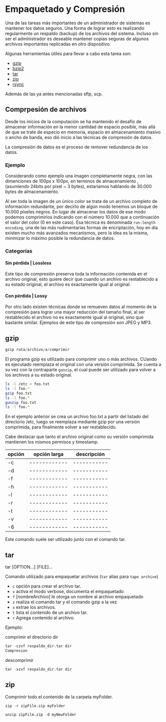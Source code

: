 # Empaquetado y Compresión

Una de las tareas más importantes de un administrador de sistemas es mantener los datos seguros. Una forma de lograr esto es realizando regularmente un respaldo (backup) de los archivos del sistema. Incluso sin ser el administrador es deseable mantener copias seguras de algunos archivos importantes replicadas en otro dispositivo.

Algunas herramientas útiles para llevar a cabo esta tarea son:

- [gzip](#gzip)
- [bzip2](#bzip2)
- [tar](#tar)
- [zip](#zip)
- [rsync](#rsync)

Además de las ya antes mencionadas sftp, scp.

## Comprpesión de archivos

Desde los inicios de la computación se ha mantenido el desafío de almacenar información en la menor cantidad de espacio posible, más allá de que se trate de especio en memoria, espacio en almacenamiento masivo o ancho de banda, eso dió inicio a las técnicas de compresión de datos.

La compresión de datos es el proceso de remover redundancia de los datos.

### Ejemplo

Considerando como ejemplo una imagen completamente negra, con las dimenciones de 100px x 100px, en terminos de almacenamiento ,(asumiendo 24bits por pixel ~ 3 bytes), estariamos hablando de 30.000  bytes de almacenamiento.

Al ser toda la imagen de un único color se trata de un archivo completo de información redundante, por decirlo de algún modo tenemos un bloque de 10.000 pixeles negros. En lugar de almacenar los datos de ese modo podemos comprimirlos indicando con el número 10.000 que a continuación el valor del color (0 en este caso). Esa técnica es denominada `run-length encoding`, una de las más rudimentarias formas de encriptación, hoy en día existen mucho más avanzados mecanismos, pero la idea es la misma, minimizar lo máximo posible la redundancia de datos.

### Categorías

#### Sin pérdida | Lossless

Este tipo de compresión preserva toda la información contenida en el archivo original, esto quiere decir que cuando un archivo es restablecido a su estado original, el archivo es exactamente igual al original.

#### Con pérdida | Lossy

Por otro lado existen técnicas donde se remueven datos al momento de la compresión para lograr una mayor reducción del tamaño final, al ser restablecido el archivo no es exactamente igual al original, sino que bastante similar. Ejemplos de este tipo de compresión son JPEG y MP3.

## gzip

```s
gzip ruta/archivo/a/comprimir
```

El programa gzip es utilizado para comprimir uno o más archivos. CUando es ejecutado reemplaza el original con una versión comprimida. Se cuenta a su vez con la contraparte `gunzip`, el cual puede ser utilizado para volver a los archivos a su estado original.

```sh
ls -l /etc > foo.txt
ls -l foo.*
gzip foo.txt
ls -l foo.*
gunzip foo.txt
ls -l foo.*
```

En el ejemplo anterior se crea un archivo foo.txt a partir del listado del directorio /etc, luego se reemplaza mediante gzip por una versión comprimida, para finalmente volver a ser restablecido.

Cabe destacar que tanto el archivo original como su versión comprimida mantienen los mismos permisos y timestamp.

| opción | opción larga | descripción |
| ------ | ------------ | ----------- |
| -c     | ------------ | ----------- |
| -d     | ------------ | ----------- |
| -f     | ------------ | ----------- |
| -h     | ------------ | ----------- |
| -l     | ------------ | ----------- |
| -r     | ------------ | ----------- |
| -t     | ------------ | ----------- |
| -v     | ------------ | ----------- |
| -6     | ------------ | ----------- |

Este comando suele ser utilizado junto con el comando tar.

## tar

tar [OPTION...] [FILE]...

Comando utilizado para empaquetar archivos
(`tar` alias para `tape archive`)

- `c` opción para crear el archivo tar.
- `v` activa el modo verbose, documenta el empaquetado
- `f` [nombreArchivo] le otorga un nombre al archivo empaquetado
- `z` realiza el comando tar y el comando gzip a la vez
- `x` extrae los archivos.
- `t` lista el contenido de un archivo tar.
- `r` Agrega contenido al archivo.

Ejemplo:

comprimir el directorio dir

```s
tar -czvf respaldo_dir.tar dir
Compresion

```

descomprimir

```s
tar -xzvf respaldo_dir.tar dir
```

## zip

Comprimir todo el contenido de la carpeta myFolder.

```s
zip -r zipFile.zip myFolder
```

```s
unzip zipFile.zip -d myNewFolder
```
